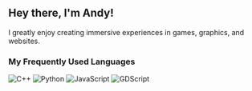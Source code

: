## Hey there, I'm Andy!

I greatly enjoy creating immersive experiences in games, graphics, and websites.

### My Frequently Used Languages

![C++](https://img.shields.io/badge/-C++-000?&logo=c%2b%2b&logoColor=00599C)
![Python](https://img.shields.io/badge/-Python-000?&logo=Python)
![JavaScript](https://img.shields.io/badge/-JavaScript-000?&logo=JavaScript)
![GDScript](https://img.shields.io/badge/GDScript-000?&logo=GodotEngine&logoColor=478CBF)
